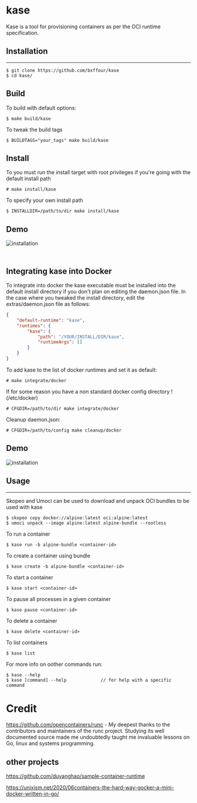 # kase
Kase is a tool for provisioning containers as per the OCI runtime specification. 

## Installation
---------------

    $ git clone https://github.com/bxffour/kase
    $ cd kase/

Build
--------------

To build with default options:

    $ make build/kase

To tweak the build tags

    $ BUILDTAGS="your_tags" make build/kase

Install
---------------

To you must run the install target with root privileges if you're going with the default 
install path

    # make install/kase

To specify your own install path 

    $ INSTALLDIR=/path/to/dir make install/kase

Demo
-------
![installation](https://github.com/bxffour/kase)

\
Integrating kase into Docker
------------------------

To integrate into docker the kase executable must be installed into the default install 
directory if you don't plan on editing the daemon.json file. In the case where you tweaked
the install directory, edit the extras/daemon.json file as follows:

```json
{
    "default-runtime": "kase",
    "runtimes": {
        "kase": {
            "path": "/YOUR/INSTALL/DIR/kase",
            "runtimeArgs": []
        }
    }
} 
```

To add kase to the list of docker runtimes and set it as default:

    # make integrate/docker

If for some reason you have a non standard docker config directory !(/etc/docker)

    # CFGDIR=/path/to/dir make integrate/docker

Cleanup daemon.json:

    # CFGDIR=/path/to/config make cleanup/docker

Demo
-------
![installation](https://github.com/bxffour/kase)

## Usage
------------

Skopeo and Umoci can be used to download and unpack OCI bundles to be used with kase

    $ skopeo copy docker://alpine:latest oci:alpine:latest
    $ umoci unpack --image alpine:latest alpine-bundle --rootless

To run a container

    $ kase run -b alpine-bundle <container-id>

To create a container using bundle

    $ kase create -b alpine-bundle <container-id>

To start a container

    $ kase start <container-id>

To pause all processes in a given container

    $ kase pause <container-id>

To delete a container

    $ kase delete <container-id>

To list containers

    $ kase list

For more info on oother commands run:

    $ kase --help
    $ kase [command] --help             // for help with a specific command

# Credit

https://github.com/opencontainers/runc - My deepest thanks to the contributors and maintainers of the runc project. Studying its well documented source made me undoubtedly taught me invaluable lessons on Go, linux and systems programming. 

## other projects

https://github.com/duyanghao/sample-container-runtime

https://unixism.net/2020/06containers-the-hard-way-gocker-a-mini-docker-written-in-go/